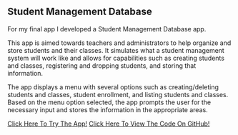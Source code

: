 ## Student Management Database

For my final app I developed a Student Management Database app.

This app is aimed towards teachers and administrators to help organize and store students and their classes. It simulates what a student management system will work like and allows for capabilities such as creating students and classes, registering and dropping students, and storing that information.

The app displays a menu with several options such as creating/deleting students and classes, student enrollment, and listing students and classes. Based on the menu option selected, the app prompts the user for the necessary input and stores the information in the appropriate areas. 

[Click Here To Try The App!](https://repl.it/@abygs/FinalApp)
[Click Here To View The Code On GitHub!](https://github.com/abygs/CIS277FinalApp)
